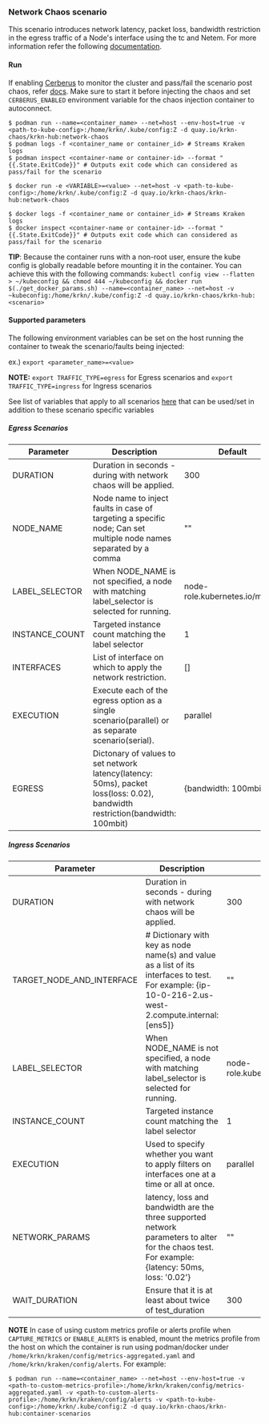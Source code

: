 ### Network Chaos scenario
This scenario introduces network latency, packet loss, bandwidth restriction in the egress traffic of a Node's interface using the tc and Netem. For more information refer the following [documentation](https://github.com/krkn-chaos/krkn/blob/master/docs/network_chaos.md).

#### Run
If enabling [Cerberus](https://github.com/krkn-chaos/krkn#kraken-scenario-passfail-criteria-and-report) to monitor the cluster and pass/fail the scenario post chaos, refer [docs](https://github.com/redhat-chaos/krkn-hub/tree/main/docs/cerberus.md). Make sure to start it before injecting the chaos and set `CERBERUS_ENABLED` environment variable for the chaos injection container to autoconnect.

```
$ podman run --name=<container_name> --net=host --env-host=true -v <path-to-kube-config>:/home/krkn/.kube/config:Z -d quay.io/krkn-chaos/krkn-hub:network-chaos
$ podman logs -f <container_name or container_id> # Streams Kraken logs
$ podman inspect <container-name or container-id> --format "{{.State.ExitCode}}" # Outputs exit code which can considered as pass/fail for the scenario
```

```
$ docker run -e <VARIABLE>=<value> --net=host -v <path-to-kube-config>:/home/krkn/.kube/config:Z -d quay.io/krkn-chaos/krkn-hub:network-chaos

$ docker logs -f <container_name or container_id> # Streams Kraken logs
$ docker inspect <container-name or container-id> --format "{{.State.ExitCode}}" # Outputs exit code which can considered as pass/fail for the scenario
```
**TIP**: Because the container runs with a non-root user, ensure the kube config is globally readable before mounting it in the container. You can achieve this with the following commands:
```kubectl config view --flatten > ~/kubeconfig && chmod 444 ~/kubeconfig && docker run $(./get_docker_params.sh) --name=<container_name> --net=host -v ~kubeconfig:/home/krkn/.kube/config:Z -d quay.io/krkn-chaos/krkn-hub:<scenario>```

#### Supported parameters

The following environment variables can be set on the host running the container to tweak the scenario/faults being injected:

ex.)
`export <parameter_name>=<value>`

**NOTE:**
`export TRAFFIC_TYPE=egress` for Egress scenarios and `export TRAFFIC_TYPE=ingress` for Ingress scenarios


See list of variables that apply to all scenarios [here](all_scenarios_env.md) that can be used/set in addition to these scenario specific variables

##### Egress Scenarios

Parameter               | Description                                                           | Default
----------------------- | -----------------------------------------------------------------     | ------------------------------------ |
DURATION                | Duration in seconds - during with network chaos will be applied.         | 300                                  |
NODE_NAME               | Node name to inject faults in case of targeting a specific node; Can set multiple node names separated by a comma      | ""                                   |
LABEL_SELECTOR          | When NODE_NAME is not specified, a node with matching label_selector is selected for running.          | node-role.kubernetes.io/master       |
INSTANCE_COUNT          | Targeted instance count matching the label selector                   | 1                                   |
INTERFACES          | List of interface on which to apply the network restriction.                   | []                                    |
EXECUTION          | Execute each of the egress option as a single scenario(parallel) or as separate scenario(serial).                   | parallel                                    |
EGRESS          | Dictonary of values to set  network latency(latency: 50ms), packet loss(loss: 0.02), bandwidth restriction(bandwidth: 100mbit)                  | {bandwidth: 100mbit}                                    |


##### Ingress Scenarios

Parameter               | Description                                                           | Default
----------------------- | -----------------------------------------------------------------     | ------------------------------------ |
DURATION                | Duration in seconds - during with network chaos will be applied.         | 300                                  |
TARGET_NODE_AND_INTERFACE               |  # Dictionary with key as node name(s) and value as a list of its interfaces to test. For example: {ip-10-0-216-2.us-west-2.compute.internal: [ens5]}      | ""                                   |
LABEL_SELECTOR          | When NODE_NAME is not specified, a node with matching label_selector is selected for running.          | node-role.kubernetes.io/master       |
INSTANCE_COUNT          | Targeted instance count matching the label selector                   | 1                                   |
EXECUTION          |  Used to specify whether you want to apply filters on interfaces one at a time or all at once.                   | parallel|
NETWORK_PARAMS     | latency, loss and bandwidth are the three supported network parameters to alter for the chaos test. For example: {latency: 50ms, loss: '0.02'} | "" |
WAIT_DURATION           | Ensure that it is at least about twice of test_duration               | 300                                   |


**NOTE** In case of using custom metrics profile or alerts profile when `CAPTURE_METRICS` or `ENABLE_ALERTS` is enabled, mount the metrics profile from the host on which the container is run using podman/docker under `/home/krkn/kraken/config/metrics-aggregated.yaml` and `/home/krkn/kraken/config/alerts`. For example:
```
$ podman run --name=<container_name> --net=host --env-host=true -v <path-to-custom-metrics-profile>:/home/krkn/kraken/config/metrics-aggregated.yaml -v <path-to-custom-alerts-profile>:/home/krkn/kraken/config/alerts -v <path-to-kube-config>:/home/krkn/.kube/config:Z -d quay.io/krkn-chaos/krkn-hub:container-scenarios
```

